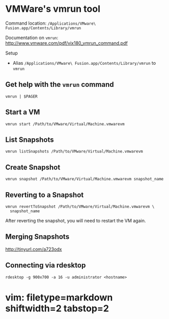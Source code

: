 # VMWare's vmrun tool #

Command location: `/Applications/VMware\ Fusion.app/Contents/Library/vmrun`

Documentation on `vmrun`: http://www.vmware.com/pdf/vix180_vmrun_command.pdf

Setup
- Alias `/Applications/VMware\ Fusion.app/Contents/Library/vmrun` to `vmrun`

## Get help with the `vmrun` command #

    vmrun | $PAGER

## Start a VM ##

    vmrun start /Path/to/VMware/Virtual/Machine.vmwarevm

## List Snapshots ##

    vmrun listSnapshots /Path/to/VMware/Virtual/Machine.vmwarevm

## Create Snapshot ##

    vmrun snapshot /Path/to/VMware/Virtual/Machine.vmwarevm snapshot_name

## Reverting to a Snapshot ##

    vmrun revertToSnapshot /Path/to/VMware/Virtual/Machine.vmwarevm \
      snapshot_name

After reverting the snapshot, you will need to restart the VM again.

## Merging Snapshots ##

http://tinyurl.com/a723odx

## Connecting via rdesktop ##

    rdesktop -g 900x700 -a 16 -u administrator <hostname>

# vim: filetype=markdown shiftwidth=2 tabstop=2
